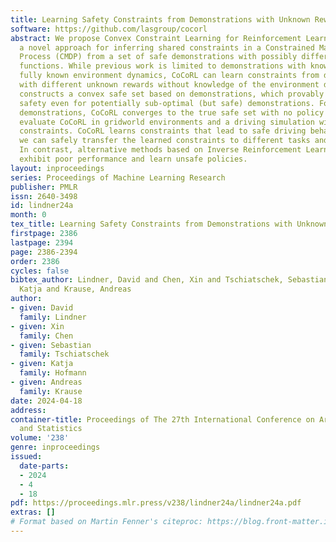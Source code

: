 ```yaml
---
title: Learning Safety Constraints from Demonstrations with Unknown Rewards
software: https://github.com/lasgroup/cocorl
abstract: We propose Convex Constraint Learning for Reinforcement Learning (CoCoRL),
  a novel approach for inferring shared constraints in a Constrained Markov Decision
  Process (CMDP) from a set of safe demonstrations with possibly different reward
  functions. While previous work is limited to demonstrations with known rewards or
  fully known environment dynamics, CoCoRL can learn constraints from demonstrations
  with different unknown rewards without knowledge of the environment dynamics. CoCoRL
  constructs a convex safe set based on demonstrations, which provably guarantees
  safety even for potentially sub-optimal (but safe) demonstrations. For near-optimal
  demonstrations, CoCoRL converges to the true safe set with no policy regret. We
  evaluate CoCoRL in gridworld environments and a driving simulation with multiple
  constraints. CoCoRL learns constraints that lead to safe driving behavior. Importantly,
  we can safely transfer the learned constraints to different tasks and environments.
  In contrast, alternative methods based on Inverse Reinforcement Learning (IRL) often
  exhibit poor performance and learn unsafe policies.
layout: inproceedings
series: Proceedings of Machine Learning Research
publisher: PMLR
issn: 2640-3498
id: lindner24a
month: 0
tex_title: Learning Safety Constraints from Demonstrations with Unknown Rewards
firstpage: 2386
lastpage: 2394
page: 2386-2394
order: 2386
cycles: false
bibtex_author: Lindner, David and Chen, Xin and Tschiatschek, Sebastian and Hofmann,
  Katja and Krause, Andreas
author:
- given: David
  family: Lindner
- given: Xin
  family: Chen
- given: Sebastian
  family: Tschiatschek
- given: Katja
  family: Hofmann
- given: Andreas
  family: Krause
date: 2024-04-18
address:
container-title: Proceedings of The 27th International Conference on Artificial Intelligence
  and Statistics
volume: '238'
genre: inproceedings
issued:
  date-parts:
  - 2024
  - 4
  - 18
pdf: https://proceedings.mlr.press/v238/lindner24a/lindner24a.pdf
extras: []
# Format based on Martin Fenner's citeproc: https://blog.front-matter.io/posts/citeproc-yaml-for-bibliographies/
---
```

